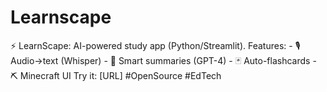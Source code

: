 # Learnscape
⚡ LearnScape: AI-powered study app (Python/Streamlit). Features:   - 🎙️ Audio→text (Whisper)   - 📝 Smart summaries (GPT-4)   - 🃏 Auto-flashcards   - ⛏️ Minecraft UI   Try it: [URL] #OpenSource #EdTech
